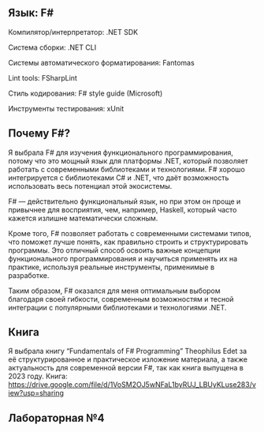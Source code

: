 ## Язык: F#

Компилятор/интерпретатор: .NET SDK

Система сборки: .NET CLI

Системы автоматического форматирования: Fantomas

Lint tools: FSharpLint

Стиль кодирования: F# style guide (Microsoft)

Инструменты тестирования: xUnit

## Почему F#?
Я выбрала F# для изучения функционального программирования, потому что это мощный язык для платформы .NET, который позволяет работать с современными библиотеками и технологиями. F# хорошо интегрируется с библиотеками C# и .NET, что даёт возможность использовать весь потенциал этой экосистемы.

F# — действительно функциональный язык, но при этом он проще и привычнее для восприятия, чем, например, Haskell, который часто кажется излишне математически сложным. 

Кроме того, F# позволяет работать с современными системами типов, что поможет лучше понять, как правильно строить и структурировать программы. Это отличный способ освоить важные концепции функционального программирования и научиться применять их на практике, используя реальные инструменты, применимые в разработке.

Таким образом, F# оказался для меня оптимальным выбором благодаря своей гибкости, современным возможностям и тесной интеграции с популярными библиотеками и технологиями .NET.

## Книга

Я выбрала книгу “Fundamentals of F# Programming” Theophilus Edet за её структурированное и практическое изложение материала, а также актуальность для современной версии F#, так как книга выпущена в 2023 году. 
Книга: https://drive.google.com/file/d/1VoSM2OJ5wNFaL1byRUJ_LBUyKLuse283/view?usp=sharing

## Лабораторная №4
